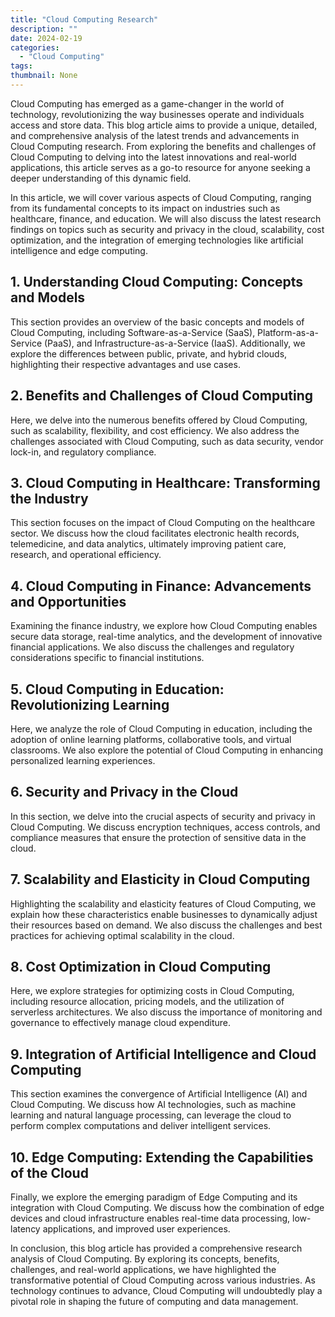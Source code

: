 ```yaml
---
title: "Cloud Computing Research"
description: ""
date: 2024-02-19
categories:
  - "Cloud Computing"
tags:
thumbnail: None
---
```


<p>Cloud Computing has emerged as a game-changer in the world of technology, revolutionizing the way businesses operate and individuals access and store data. This blog article aims to provide a unique, detailed, and comprehensive analysis of the latest trends and advancements in Cloud Computing research. From exploring the benefits and challenges of Cloud Computing to delving into the latest innovations and real-world applications, this article serves as a go-to resource for anyone seeking a deeper understanding of this dynamic field.</p>

<p>In this article, we will cover various aspects of Cloud Computing, ranging from its fundamental concepts to its impact on industries such as healthcare, finance, and education. We will also discuss the latest research findings on topics such as security and privacy in the cloud, scalability, cost optimization, and the integration of emerging technologies like artificial intelligence and edge computing. </p>

<h2>1. Understanding Cloud Computing: Concepts and Models</h2>
<p>This section provides an overview of the basic concepts and models of Cloud Computing, including Software-as-a-Service (SaaS), Platform-as-a-Service (PaaS), and Infrastructure-as-a-Service (IaaS). Additionally, we explore the differences between public, private, and hybrid clouds, highlighting their respective advantages and use cases.</p>

<h2>2. Benefits and Challenges of Cloud Computing</h2>
<p>Here, we delve into the numerous benefits offered by Cloud Computing, such as scalability, flexibility, and cost efficiency. We also address the challenges associated with Cloud Computing, such as data security, vendor lock-in, and regulatory compliance.</p>

<h2>3. Cloud Computing in Healthcare: Transforming the Industry</h2>
<p>This section focuses on the impact of Cloud Computing on the healthcare sector. We discuss how the cloud facilitates electronic health records, telemedicine, and data analytics, ultimately improving patient care, research, and operational efficiency.</p>

<h2>4. Cloud Computing in Finance: Advancements and Opportunities</h2>
<p>Examining the finance industry, we explore how Cloud Computing enables secure data storage, real-time analytics, and the development of innovative financial applications. We also discuss the challenges and regulatory considerations specific to financial institutions.</p>

<h2>5. Cloud Computing in Education: Revolutionizing Learning</h2>
<p>Here, we analyze the role of Cloud Computing in education, including the adoption of online learning platforms, collaborative tools, and virtual classrooms. We also explore the potential of Cloud Computing in enhancing personalized learning experiences.</p>

<h2>6. Security and Privacy in the Cloud</h2>
<p>In this section, we delve into the crucial aspects of security and privacy in Cloud Computing. We discuss encryption techniques, access controls, and compliance measures that ensure the protection of sensitive data in the cloud.</p>

<h2>7. Scalability and Elasticity in Cloud Computing</h2>
<p>Highlighting the scalability and elasticity features of Cloud Computing, we explain how these characteristics enable businesses to dynamically adjust their resources based on demand. We also discuss the challenges and best practices for achieving optimal scalability in the cloud.</p>

<h2>8. Cost Optimization in Cloud Computing</h2>
<p>Here, we explore strategies for optimizing costs in Cloud Computing, including resource allocation, pricing models, and the utilization of serverless architectures. We also discuss the importance of monitoring and governance to effectively manage cloud expenditure.</p>

<h2>9. Integration of Artificial Intelligence and Cloud Computing</h2>
<p>This section examines the convergence of Artificial Intelligence (AI) and Cloud Computing. We discuss how AI technologies, such as machine learning and natural language processing, can leverage the cloud to perform complex computations and deliver intelligent services.</p>

<h2>10. Edge Computing: Extending the Capabilities of the Cloud</h2>
<p>Finally, we explore the emerging paradigm of Edge Computing and its integration with Cloud Computing. We discuss how the combination of edge devices and cloud infrastructure enables real-time data processing, low-latency applications, and improved user experiences.</p>

<p>In conclusion, this blog article has provided a comprehensive research analysis of Cloud Computing. By exploring its concepts, benefits, challenges, and real-world applications, we have highlighted the transformative potential of Cloud Computing across various industries. As technology continues to advance, Cloud Computing will undoubtedly play a pivotal role in shaping the future of computing and data management.</p>